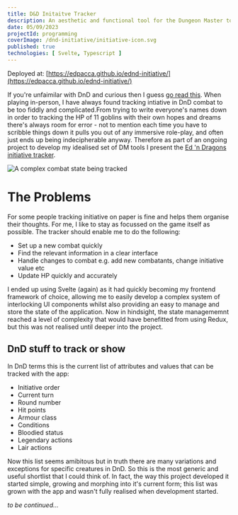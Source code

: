 ```yaml
---
title: D&D Initaitve Tracker
description: An aesthetic and functional tool for the Dungeon Master to track combat in D&D. A single page, serverless svelte app that makes use of local storage for saving and recovering state between browser sessions.
date: 05/09/2023
projectId: programming
coverImage: /dnd-initiative/initiative-icon.svg
published: true
technologies: [ Svelte, Typescript ]
---
```



Deployed at: [https://edpacca.github.io/ednd-initiative/](https://edpacca.github.io/ednd-initiative/)

 If you're unfaimilar with DnD and curious then I guess [go read this](https://en.wikipedia.org/wiki/Player%27s_Handbook). When playing in-person, I have always found tracking intiative in DnD combat to be too fiddly and complicated.From trying to write everyone's names down in order to tracking the HP of 11 goblins with their own hopes and dreams there's always room for error - not to mention each time you have to scribble things down it pulls you out of any immersive role-play, and often just ends up being indecipherable anyway. Therefore as part of an ongoing project to develop my idealised set of DM tools I present the [Ed 'n Dragons initiative tracker](https://edpacca.github.io/ednd-initiative/).

![A complex combat state being tracked](/dnd-initiative/combat-0.webp)

# The Problems

For some people tracking initiative on paper is fine and helps them organise their thoughts. For me, I like to stay as focussed on the game itself as possible. The tracker should enable me to do the following:

- Set up a new combat quickly
- Find the relevant information in a clear interface
- Handle changes to combat e.g. add new combatants, change initiative value etc
- Update HP quickly and accurately

I ended up using Svelte (again) as it had quickly becoming my frontend framework of choice, allowing me to easily develop a complex system of interlocking UI components whilst also providing an easy to manage and store the state of the application. Now in hindsight, the state managememnt reached a level of complexity that would have benefitted from using Redux, but this was not realised until deeper into the project.

## DnD stuff to track or show
In DnD terms this is the current list of attributes and values that can be tracked with the app:

- Initiative order
- Current turn
- Round number
- Hit points
- Armour class
- Conditions
- Bloodied status
- Legendary actions
- Lair actions

 Now this list seems amibitous but in truth there are many variations and exceptions for specific creatures in DnD. So this is the most generic and useful shortlist that I could think of. In fact, the way this project developed it started simple, growing and morphing into it's current form; this list was grown with the app and wasn't fully realised when development started.

*to be continued...*